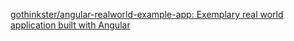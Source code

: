 [gothinkster/angular-realworld-example-app: Exemplary real world application built with Angular](https://github.com/gothinkster/angular-realworld-example-app)
